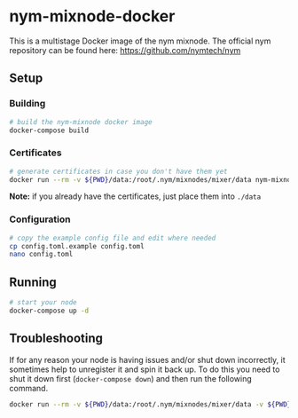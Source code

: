 # nym-mixnode-docker

This is a multistage Docker image of the nym mixnode. The official nym repository can be found here:
https://github.com/nymtech/nym

## Setup

### Building

```sh
# build the nym-mixnode docker image
docker-compose build
```

### Certificates


```sh
# generate certificates in case you don't have them yet
docker run --rm -v ${PWD}/data:/root/.nym/mixnodes/mixer/data nym-mixnode nym-init
```

**Note:** if you already have the certificates, just place them into `./data`

### Configuration

```sh
# copy the example config file and edit where needed
cp config.toml.example config.toml
nano config.toml
```

## Running

```sh
# start your node
docker-compose up -d
```

## Troubleshooting

If for any reason your node is having issues and/or shut down incorrectly, it sometimes help to unregister it and spin it back up. To do this you need to shut it down first (`docker-compose down`) and then run the following command.

```sh
docker run --rm -v ${PWD}/data:/root/.nym/mixnodes/mixer/data -v ${PWD}/config.toml:/root/.nym/mixnodes/mixer/config/config.toml nym-mixnode nym-mixnode unregister --id mixer
```
